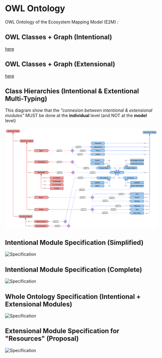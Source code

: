 OWL Ontology
==
OWL Ontology of the Ecosystem Mapping Model (E2M) :

OWL Classes + Graph (Intentional)
-
 <a href="http://hubject.net/iPlumb3r/Ontologies/E2M-i/index-en.html">here</a>
 
OWL Classes + Graph (Extensional)
-
 <a href="http://hubject.net/iPlumb3r/Ontologies/E2M-e/index-en.html">here</a>

Class Hierarchies (Intentional & Extentional Multi-Typing)
-
This diagram show that the _"connexion between intentional & extensional modules"_ MUST be done at the __individual__ level (and NOT at the __model__ level)

![Specification](https://github.com/iPlumb3r/EcosystemMapping/blob/master/images/OWL_Ontology%40E2M_ClassView_2020-05-04.png)

Intentional Module Specification (Simplified)
-
![Specification](https://github.com/iPlumb3r/EcosystemMappingModel/blob/master/images/OWL-Ontology%40E2M-i_Simplified_2020-03-04.png)


Intentional Module Specification (Complete)
-
![Specification](https://github.com/iPlumb3r/EcosystemMappingModel/blob/master/images/OWL-Ontology%40E2M-i_2020-03-04.png)


Whole Ontology Specification (Intentional + Extensional Modules)
-
![Specification](https://github.com/iPlumb3r/EcosystemMappingModel/blob/master/images/OWL_Ontology%40E2M_2020-05-04.png)


Extensional Module Specification for "Resources" (Proposal)
-
![Specification](https://github.com/iPlumb3r/EcosystemMappingModel/blob/master/images/OWL-Ontology%40E2M-e_2020-04-14.png)
